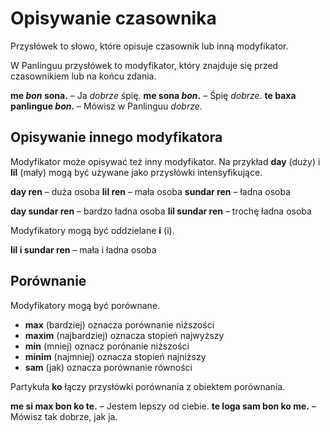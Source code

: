 # Opisywanie czasownika

Przysłówek to słowo, które opisuje czasownik lub inną modyfikator.

W Panlinguu przysłówek to modyfikator, który znajduje się przed czasownikiem lub na końcu zdania.

**me _bon_ sona.**
– Ja _dobrze_ śpię.
**me sona _bon_.**
– Śpię _dobrze_.
**te baxa panlingue _bon_.**
– Mówisz w Panlinguu _dobrze_.


## Opisywanie innego modyfikatora

Modyfikator może opisywać też inny modyfikator. Na przykład **day** (duży) i **lil** (mały) mogą być używane jako przysłówki intensyfikujące.

**day ren**
– duża osoba
**lil ren**
– mała osoba
**sundar ren**
– ładna osoba

**day sundar ren**
– bardzo ładna osoba
**lil sundar ren**
– trochę ładna osoba

Modyfikatory mogą być oddzielane **i** (i).

**lil i sundar ren**
– mała i ładna osoba


## Porównanie

Modyfikatory mogą być porównane.

- **max** (bardziej) oznacza porównanie niższości
- **maxim** (najbardziej) oznacza stopień najwyższy
- **min** (mniej) oznacz porónanie niższości
- **minim** (najmniej) oznacza stopień najniższy
- **sam** (jak) oznacza porównanie równości

Partykuła **ko** łączy przysłówki porównania z obiektem porównania.

**me si max bon ko te.**
– Jestem lepszy od ciebie.
**te loga sam bon ko me.**
– Mówisz tak dobrze, jak ja.

